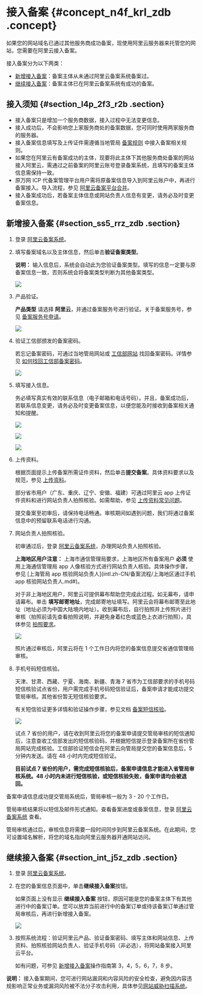 # 接入备案 {#concept_n4f_krl_zdb .concept}

如果您的网站域名已通过其他服务商成功备案，现使用阿里云服务器来托管您的网站，您需要在阿里云接入备案。

接入备案分为以下两类：

-   [新增接入备案](#section_ss5_rrz_zdb)：备案主体从未通过阿里云备案系统备案过。
-   [继续接入备案](#section_int_j5z_zdb)：备案主体已在阿里云备案系统有成功的备案。

## 接入须知 {#section_l4p_2f3_r2b .section}

-   接入备案只是增加一个服务商数据，接入过程中无法变更信息。
-   接入成功后，不会影响您上家服务商处的备案数据，您可同时使用两家服务商的服务器。
-   接入备案信息填写及上传证件需遵循当地管局 [备案规则](https://beian.aliyun.com/#MapDataContainer) 中接入备案相关规则。
-   如果您在阿里云有备案成功的主体，现要将此主体下其他服务商处备案的网站接入阿里云，需通过之前备案的阿里云账号登录备案系统，且填写的备案主体信息需保持一致。
-   原万网 ICP 代备案管理平台用户需将原备案信息导入到阿里云账户中，再进行备案接入。导入流程，参见 [阿里云备案平台合并](https://help.aliyun.com/document_detail/48581.html)。
-   接入备案成功后，若备案主体信息或网站负责人信息有变更，请务必及时变更备案信息。

## 新增接入备案 {#section_ss5_rrz_zdb .section}

1.  登录 [阿里云备案系统](https://beian.aliyun.com/order/)。
2.  填写备案域名以及主体信息，然后单击**验证备案类型**。

    **说明：** 输入信息后，系统会自动此为您验证备案类型。填写的信息一定要与原备案信息一致，否则系统会将备案类型判断为其他备案类型。

    ![](http://static-aliyun-doc.oss-cn-hangzhou.aliyuncs.com/assets/img/14196/15337153575652_zh-CN.jpg)

3.  产品验证。

    **产品类型** 请选择 **阿里云**，并通过备案服务号进行验证。关于备案服务号，参见 [备案服务号申请](intl.zh-CN/备案流程/申请备案服务号.md#)。

    ![](http://static-aliyun-doc.oss-cn-hangzhou.aliyuncs.com/assets/img/14198/15337153575747_zh-CN.jpg)

4.  验证工信部颁发的备案密码。

    若忘记备案密码，可通过当地管局网站或 [工信部网站](http://www.miitbeian.gov.cn) 找回备案密码。详情参见 [如何找回工信部备案密码](../../../../intl.zh-CN/常见问题/其他/如何找回工信部备案密码？.md#)。

    ![](http://static-aliyun-doc.oss-cn-hangzhou.aliyuncs.com/assets/img/14198/15337153575751_zh-CN.jpg)

5.  填写接入信息。

    务必填写真实有效的联系信息（电子邮箱和电话号码）。并且，备案成功后，若联系信息变更，请务必及时变更备案信息，以便您能及时接收到备案相关通知和提醒。

    ![](http://static-aliyun-doc.oss-cn-hangzhou.aliyuncs.com/assets/img/14198/15337153586178_zh-CN.png)

    ![](http://static-aliyun-doc.oss-cn-hangzhou.aliyuncs.com/assets/img/14198/15337153586179_zh-CN.png)

    ![](http://static-aliyun-doc.oss-cn-hangzhou.aliyuncs.com/assets/img/14198/15337153586180_zh-CN.png)

6.  上传资料。

    根据页面提示上传备案所需证件资料，然后单击**提交备案**。具体资料要求以及规范，参见 [上传资料](../../../../intl.zh-CN/常见问题/上传资料.md#)。

    部分省市用户（广东、重庆、辽宁、安徽、福建）可通过阿里云 app 上传证件资料和进行网站负责人拍照核验。如需帮助，参见 [上传资料常见问题](../../../../intl.zh-CN/常见问题/上传资料.md#)。

    提交备案至初审后，请保持电话畅通。审核期间如遇到问题，我们将通过备案信息中的预留联系电话进行沟通。

7.  网站负责人拍照核验。

    初审通过后，登录 [阿里云备案系统](https://beian.aliyun.com/order/selfBaIndex.htm)，办理网站负责人拍照核验。

    **上海地区用户注意：** 上海市通信管理局要求，上海地区所有备案用户 **必须** 使用上海通信管理局 app 人像核验方式进行网站负责人核验。具体操作步骤，参见 [上海管局 app 核验网站负责人](intl.zh-CN/备案流程/上海地区通过手机 app 核验网站负责人.md#)。

    对于非上海地区用户，阿里云可提供幕布帮助您完成此过程。如无幕布，请申请幕布。单击 **填写邮寄地址**，完成邮寄地址填写。阿里云会将幕布邮寄至此地址（地址必须为中国大陆境内地址）。收到幕布后，自行拍照并上传照片进行审核（拍照前请先查看拍照说明，并避免身着红色或蓝色上衣进行拍照）。具体参见 [拍照要求](../../../../intl.zh-CN/常见问题/拍照核验.md#section_tb4_cht_zdb)。

    ![](http://static-aliyun-doc.oss-cn-hangzhou.aliyuncs.com/assets/img/14196/15337153585688_zh-CN.png)

    照片通过审核后，阿里云将在 1 个工作日内将您的备案信息提交省通信管理局审核。

8.  手机号码短信核验。

    天津、甘肃、西藏、宁夏、海南、新疆、青海 7 省市为工信部要求的手机号码短信核验试点省份，用户需完成手机号码短信验证后，备案申请才能成功提交管局审核。其他省份暂无短信核验要求。

    有关短信验证更多详情和验证操作步骤，参见文档 [备案短信核验](intl.zh-CN/备案流程/备案短信核验.md#)。

    ![](http://static-aliyun-doc.oss-cn-hangzhou.aliyuncs.com/assets/img/14196/15337153585690_zh-CN.jpg)

    试点 7 省份的用户，请在收到阿里云将您的备案申请提交管局审核的短信通知后，注意查收工信部发出的短信核验码，并根据短信提示登录备案所在省份管局网站完成核验。工信部验证短信会在阿里云向管局提交您的备案信息后，5 分钟内发送。请在 48 小时内完成短信验证。

    **目前试点 7 省份的用户，需完成短信核验后，备案申请信息才能进入省管局审核系统。48 小时内未进行短信核验，或短信核验失败，备案申请均会被退回。**


备案申请信息成功提交管局系统后，管局审核一般为 3 - 20 个工作日。

管局审核结果将以短信及邮件形式通知。查看备案进度或备案信息，登录 [阿里云备案系统](https://beian.aliyun.com/order/index) 查看。

管局审核通过后，审核信息将需要一段时间同步到阿里云备案系统。在此期间，您可设置域名解析，将您的域名指向阿里云服务器开通网站访问。

## 继续接入备案 {#section_int_j5z_zdb .section}

1.  登录 [阿里云备案系统](https://beian.aliyun.com/order/)。
2.  在您的备案信息页面中，单击**继续接入备案**按钮。

    如果页面上没有显示 **继续接入备案** 按钮，原因可能是您的备案主体下有其他进行中的备案订单。您可以放弃当前进行中的备案订单或待该备案订单通过管局审核后，再进行新增接入备案。

    ![](http://static-aliyun-doc.oss-cn-hangzhou.aliyuncs.com/assets/img/14198/15337153585755_zh-CN.png)

3.  按照系统流程：验证阿里云产品、验证备案密码、填写主体和网站信息、上传资料、拍照核验网站负责人、验证手机号码（非必选），将网站备案接入阿里云平台。

    如有问题，可参见 [新增接入备案](#section_ss5_rrz_zdb)操作指南第 3，4，5，6，7，8 步。


**说明：** 接入备案期间，您可进行网站漏洞和内容风险的安全检查，避免因内容违规影响正常业务或漏洞风险被不法分子攻击利用，具体参见[网站威胁扫描系统](https://www.aliyun.com/product/avds?spm=5176.8087400.security.6.25c015c9FDMwsD)。


